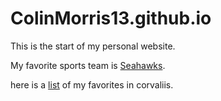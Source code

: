 # ColinMorris13.github.io

This is the start of my personal website.

My favorite sports team is [Seahawks](https://www.seahawks.com).


here is a [list](cultural_rec.md) of my favorites in corvaliis.